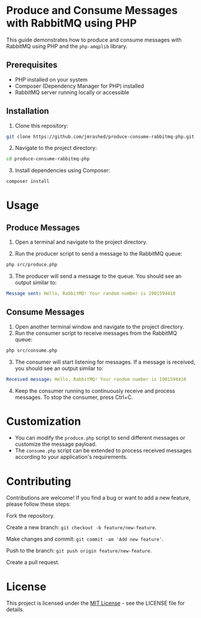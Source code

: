 # Produce and Consume Messages with RabbitMQ using PHP

This guide demonstrates how to produce and consume messages with RabbitMQ using PHP and the `php-amqplib` library.

## Prerequisites

- PHP installed on your system
- Composer (Dependency Manager for PHP) installed
- RabbitMQ server running locally or accessible

## Installation

1. Clone this repository:

```bash
git clone https://github.com/jmrashed/produce-consume-rabbitmq-php.git
```

2. Navigate to the project directory:
```bash
cd produce-consume-rabbitmq-php
```

3. Install dependencies using Composer:
```bash
composer install
```


# Usage
## Produce Messages
1. Open a terminal and navigate to the project directory.

2. Run the producer script to send a message to the RabbitMQ queue:
```bash
php src/produce.php
```

3. The producer will send a message to the queue. You should see an output similar to:

```yaml
Message sent: Hello, RabbitMQ! Your random number is 1901594410
```


## Consume Messages
1. Open another terminal window and navigate to the project directory.
2. Run the consumer script to receive messages from the RabbitMQ queue:

```bash
php src/consume.php
```
3. The consumer will start listening for messages. If a message is received, you should see an output similar to:

```yaml
Received message: Hello, RabbitMQ! Your random number is 1901594410
```
4. Keep the consumer running to continuously receive and process messages. To stop the consumer, press Ctrl+C.

# Customization
- You can modify the `produce.php` script to send different messages or customize the message payload.
- The `consume.php` script can be extended to process received messages according to your application's requirements.

# Contributing
Contributions are welcome! If you find a bug or want to add a new feature, please follow these steps:

Fork the repository.

Create a new branch: `git checkout -b feature/new-feature`.

Make changes and commit: `git commit -am 'Add new feature'`.

Push to the branch: `git push origin feature/new-feature`.

Create a pull request.


# License
This project is licensed under the [MIT License](MIT.md) - see the LICENSE file for details.
